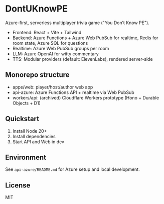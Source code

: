 # DontUKnowPE

Azure-first, serverless multiplayer trivia game ("You Don’t Know PE").

- Frontend: React + Vite + Tailwind
- Backend: Azure Functions + Azure Web PubSub for realtime, Redis for room state, Azure SQL for questions
- Realtime: Azure Web PubSub groups per room
- LLM: Azure OpenAI for witty commentary
- TTS: Modular providers (default: ElevenLabs), rendered server-side

## Monorepo structure
- apps/web: player/host/author web app
- api-azure: Azure Functions API + realtime via Web PubSub
- workers/api: (archived) Cloudflare Workers prototype (Hono + Durable Objects + D1)

## Quickstart
1. Install Node 20+
2. Install dependencies
3. Start API and Web in dev

## Environment
See `api-azure/README.md` for Azure setup and local development.

## License
MIT
